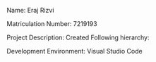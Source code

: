 Name: Eraj Rizvi

Matriculation Number: 7219193

Project Description: Created Following hierarchy:


Development Environment: Visual Studio Code
